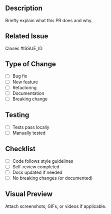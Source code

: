 ## Description
Briefly explain what this PR does and why.

## Related Issue
Closes #ISSUE_ID

## Type of Change
- [ ] Bug fix
- [ ] New feature
- [ ] Refactoring
- [ ] Documentation
- [ ] Breaking change

## Testing
- [ ] Tests pass locally
- [ ] Manually tested

## Checklist
- [ ] Code follows style guidelines
- [ ] Self-review completed
- [ ] Docs updated if needed
- [ ] No breaking changes (or documented)

## Visual Preview
Attach screenshots, GIFs, or videos if applicable.
